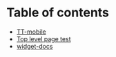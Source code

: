 # Table of contents

* [TT-mobile](README.md)
* [Top level page test](top-level-page-test.md)
* [widget-docs](widget-docs.md)
